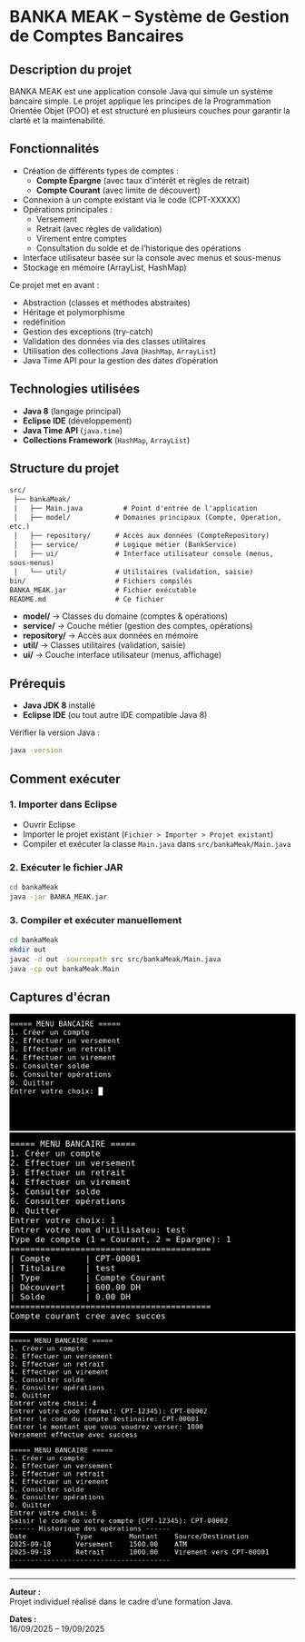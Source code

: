 # BANKA MEAK – Système de Gestion de Comptes Bancaires

## Description du projet

BANKA MEAK est une application console Java qui simule un système bancaire simple. Le projet applique les principes de la Programmation Orientée Objet (POO) et est structuré en plusieurs couches pour garantir la clarté et la maintenabilité.

## Fonctionnalités

- Création de différents types de comptes :
  - **Compte Épargne** (avec taux d'intérêt et règles de retrait)
  - **Compte Courant** (avec limite de découvert)
- Connexion à un compte existant via le code (CPT-XXXXX)
- Opérations principales :
  - Versement
  - Retrait (avec règles de validation)
  - Virement entre comptes
  - Consultation du solde et de l’historique des opérations
- Interface utilisateur basée sur la console avec menus et sous-menus
- Stockage en mémoire (ArrayList, HashMap)

Ce projet met en avant :

- Abstraction (classes et méthodes abstraites)
- Héritage et polymorphisme
- redéfinition
- Gestion des exceptions (try-catch)
- Validation des données via des classes utilitaires
- Utilisation des collections Java (`HashMap`, `ArrayList`)
- Java Time API pour la gestion des dates d’opération

## Technologies utilisées

- **Java 8** (langage principal)
- **Eclipse IDE** (développement)
- **Java Time API** (`java.time`)
- **Collections Framework** (`HashMap`, `ArrayList`)

## Structure du projet

```
src/
 ├── bankaMeak/
 |   ├── Main.java          # Point d'entrée de l'application    
 │   ├── model/           # Domaines principaux (Compte, Operation, etc.)
 │   ├── repository/      # Accès aux données (CompteRepository)
 │   ├── service/         # Logique métier (BankService)
 │   ├── ui/              # Interface utilisateur console (menus, sous-menus)
 │   └── util/            # Utilitaires (validation, saisie)
bin/                      # Fichiers compilés
BANKA_MEAK.jar            # Fichier exécutable
README.md                 # Ce fichier
```

- **model/** → Classes du domaine (comptes & opérations)
- **service/** → Couche métier (gestion des comptes, opérations)
- **repository/** → Accès aux données en mémoire
- **util/** → Classes utilitaires (validation, saisie)
- **ui/** → Couche interface utilisateur (menus, affichage)

## Prérequis

- **Java JDK 8** installé
- **Eclipse IDE** (ou tout autre IDE compatible Java 8)

Vérifier la version Java :
```bash
java -version
```

## Comment exécuter

### 1. Importer dans Eclipse

- Ouvrir Eclipse
- Importer le projet existant (`Fichier > Importer > Projet existant`)
- Compiler et exécuter la classe `Main.java` dans `src/bankaMeak/Main.java`

### 2. Exécuter le fichier JAR

```bash
cd bankaMeak
java -jar BANKA_MEAK.jar
```

### 3. Compiler et exécuter manuellement

```bash
cd bankaMeak
mkdir out
javac -d out -sourcepath src src/bankaMeak/Main.java
java -cp out bankaMeak.Main
```

## Captures d'écran

![Menu principal](screenshots/menu-principal.png)
![Création de compte](screenshots/creation_compte.png)
![Historique des opérations](screenshots/historique_operations.png)

---

**Auteur :**  
Projet individuel réalisé dans le cadre d’une formation Java.

**Dates :**  
16/09/2025 – 19/09/2025
